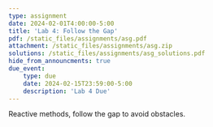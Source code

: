```yaml
---
type: assignment
date: 2024-02-01T4:00:00-5:00
title: 'Lab 4: Follow the Gap'
pdf: /static_files/assignments/asg.pdf
attachment: /static_files/assignments/asg.zip
solutions: /static_files/assignments/asg_solutions.pdf
hide_from_announcments: true
due_event: 
    type: due
    date: 2024-02-15T23:59:00-5:00
    description: 'Lab 4 Due'
---
```

Reactive methods, follow the gap to avoid obstacles.
